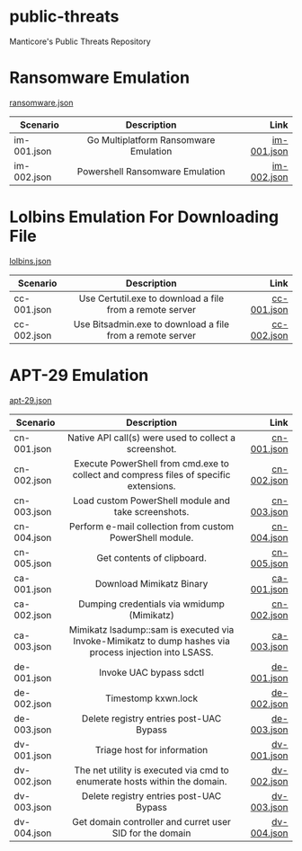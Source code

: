 # public-threats
Manticore's Public Threats Repository

# Ransomware Emulation

[ransomware.json](https://github.com/Manticore-Platform/public-threats/blob/master/ransomware/ransomware.json)

| Scenario        | Description           | Link  |
| ------------- |:-------------:| -----:|
| im-001.json      | Go Multiplatform Ransomware Emulation | [im-001.json](https://github.com/Manticore-Platform/public-scenarios/blob/master/impact/im-001.json) |
| im-002.json      | Powershell Ransomware Emulation      |   [im-002.json](https://github.com/Manticore-Platform/public-scenarios/blob/master/impact/im-002.json) |

# Lolbins Emulation For Downloading File

[lolbins.json](https://github.com/Manticore-Platform/public-threats/blob/master/lolbins/lolbins.json)

| Scenario        | Description           | Link  |
| ------------- |:-------------:| -----:|
| cc-001.json      | Use Certutil.exe to download a file from a remote server | [cc-001.json](https://github.com/Manticore-Platform/public-scenarios/blob/master/commandandcontrol/cc-001.json) |
| cc-002.json      | Use Bitsadmin.exe to download a file from a remote server      |   [cc-002.json](https://github.com/Manticore-Platform/public-scenarios/blob/master/commandandcontrol/cc-002.json) |

# APT-29 Emulation

[apt-29.json](https://github.com/Manticore-Platform/public-threats/blob/master/apt-29/apt-29.json)

| Scenario        | Description           | Link  |
| ------------- |:-------------:| -----:|
| cn-001.json      | Native API call(s) were used to collect a screenshot. | [cn-001.json](https://github.com/Manticore-Platform/public-scenarios/blob/master/collection/cn-001.json) |
| cn-002.json      | Execute PowerShell from cmd.exe to collect and compress files of specific extensions. | [cn-002.json](https://github.com/Manticore-Platform/public-scenarios/blob/master/collection/cn-002.json) |
| cn-003.json      | Load custom PowerShell module and take screenshots. | [cn-003.json](https://github.com/Manticore-Platform/public-scenarios/blob/master/collection/cn-003.json) |
| cn-004.json      | Perform e-mail collection from custom PowerShell module. | [cn-004.json](https://github.com/Manticore-Platform/public-scenarios/blob/master/collection/cn-004.json) |
| cn-005.json      | Get contents of clipboard. | [cn-005.json](https://github.com/Manticore-Platform/public-scenarios/blob/master/collection/cn-005.json) |
| ca-001.json      | Download Mimikatz Binary | [ca-001.json](https://github.com/Manticore-Platform/public-scenarios/blob/master/credential-access/ca-001.json) |
| ca-002.json      | Dumping credentials via wmidump (Mimikatz) | [cn-002.json](https://github.com/Manticore-Platform/public-scenarios/blob/master/credential-access/ca-002.json) |
| ca-003.json      | Mimikatz lsadump::sam is executed via Invoke-Mimikatz to dump hashes via process injection into LSASS. | [ca-003.json](https://github.com/Manticore-Platform/public-scenarios/blob/master/credential-access/ca-003.json) |
| de-001.json      | Invoke UAC bypass sdctl | [de-001.json](https://github.com/Manticore-Platform/public-scenarios/blob/master/defense-evasion/de-001.json) |
| de-002.json      | Timestomp kxwn.lock | [de-002.json](https://github.com/Manticore-Platform/public-scenarios/blob/master/defense-evasion/de-002.json) |
| de-003.json      | Delete registry entries post-UAC Bypass | [de-003.json](https://github.com/Manticore-Platform/public-scenarios/blob/master/defense-evasion/de-003.json) |
| dv-001.json      | Triage host for information | [dv-001.json](https://github.com/Manticore-Platform/public-scenarios/blob/master/discovery/dv-001.json) |
| dv-002.json      | The net utility is executed via cmd to enumerate hosts within the domain. | [dv-002.json](https://github.com/Manticore-Platform/public-scenarios/blob/master/discovery/dv-002.json) |
| dv-003.json      | Delete registry entries post-UAC Bypass | [dv-003.json](https://github.com/Manticore-Platform/public-scenarios/blob/master/discovery/dv-003.json) |
| dv-004.json      | Get domain controller and curret user SID for the domain | [dv-004.json](https://github.com/Manticore-Platform/public-scenarios/blob/master/discovery/dv-004.json) |
